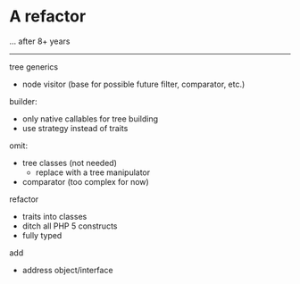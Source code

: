 # A refactor

... after 8+ years

---

tree generics
- node visitor (base for possible future filter, comparator, etc.)

builder:
- only native callables for tree building
- use strategy instead of traits

omit:
- tree classes (not needed)
  - replace with a tree manipulator
- comparator (too complex for now)

refactor
- traits into classes
- ditch all PHP 5 constructs
- fully typed

add
- address object/interface
